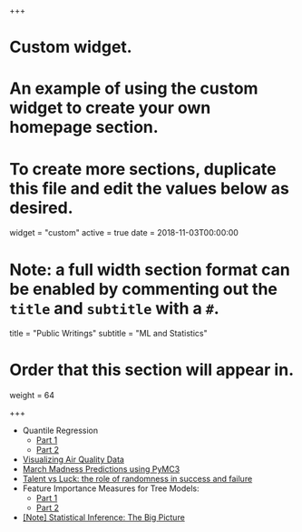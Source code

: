+++
# Custom widget.
# An example of using the custom widget to create your own homepage section.
# To create more sections, duplicate this file and edit the values below as desired.
widget = "custom"
active = true
date = 2018-11-03T00:00:00

# Note: a full width section format can be enabled by commenting out the `title` and `subtitle` with a `#`.
title = "Public Writings"
subtitle = "ML and Statistics"

# Order that this section will appear in.
weight = 64

+++

* Quantile Regression
  * [Part 1](https://medium.com/the-artificial-impostor/quantile-regression-part-1-e25bdd8d9d43)
  * [Part 2](https://medium.com/the-artificial-impostor/quantile-regression-part-2-6fdbc26b2629)
* [Visualizing Air Quality Data](https://medium.com/the-artificial-impostor/visualizing-air-quality-data-2ec16268711e)
* [March Madness Predictions using PyMC3](https://medium.com/the-artificial-impostor/march-madness-predictions-using-pymc3-e64574497f47)
* [Talent vs Luck: the role of randomness in success and failure](https://medium.com/the-artificial-impostor/note-talent-vs-luck-the-role-of-randomness-in-success-and-failure-edc97896f0c2)
* Feature Importance Measures for Tree Models:
  * [Part 1](https://medium.com/the-artificial-impostor/feature-importance-measures-for-tree-models-part-i-47f187c1a2c3)
  * [Part 2](https://becominghuman.ai/feature-importance-measures-for-tree-models-part-ii-20c9ff4329b)
* [[Note] Statistical Inference: The Big Picture](https://towardsdatascience.com/note-statistical-inference-the-big-picture-b1c1c4099cc7)